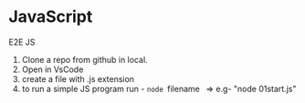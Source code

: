 # JavaScript
E2E JS

1. Clone a repo from github in local.
2. Open in VsCode
3. create a file with .js extension
4. to run a simple JS program run - `node `filename` ` => e.g- "node 01start.js"

